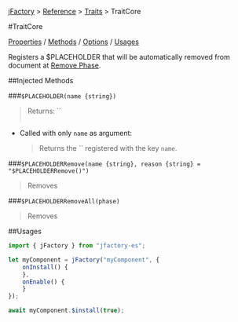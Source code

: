 [jFactory](index.md) > [Reference](ref-index.md) > [Traits](ref-index.md#traits-component-features) > TraitCore

#TraitCore

[Properties](#properties) / [Methods](#injected-methods) / [Options]() / [Usages]()

Registers a $PLACEHOLDER that will be automatically removed from document at [Remove Phase](TraitService-Phases.md#remove-phase).   

##Injected Methods

###`$PLACEHOLDER(name {string})`
>Returns: ``  
>
>```javascript
>```

* Called with only `name` as argument:

    >Returns the `` registered with the key `name`.

###`$PLACEHOLDERRemove(name {string}, reason {string} = "$PLACEHOLDERRemove()")`
>
>Removes 

###`$PLACEHOLDERRemoveAll(phase)`
>
>Removes 

##Usages

```javascript
import { jFactory } from "jfactory-es";

let myComponent = jFactory("myComponent", {
    onInstall() {
    },
    onEnable() {
    }
});

await myComponent.$install(true);
```